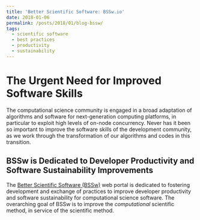 ```yaml
---
title: 'Better Scientific Software: BSSw.io'
date: 2018-01-06
permalink: /posts/2018/01/blog-bssw/
tags:
  - scientific software
  - best practices
  - productivity
  - sustainability
---
```


The Urgent Need for Improved Software Skills
=====
The computational science community is engaged in a broad adaptation of algorithms and software for next-generation computing platforms, in particular to exploit high levels of on-node concurrency. Never has it been so important to improve the software skills of the development community, as we work through the transformation of our algorithms and codes in this transition.

BSSw is Dedicated to Developer Productivity and Software Sustainability Improvements
-----
The [Better Scientific Software (BSSw)](https://bssw.io) web portal is dedicated to fostering development and exchange of practices to improve developer productivity and software sustainability for computational science software.  The overarching goal of BSSw is to improve the *computational* scientific method, in service of the scientific method.
